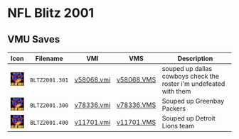 # NFL Blitz 2001

## VMU Saves

| Icon | Filename | VMI | VMS | Description |
|------|----------|-----|-----|-------------|
| ![NFL Blitz 2001](../icons/BLTZ2001.301.GIF) | `BLTZ2001.301` | [v58068.vmi](v58068.vmi) | [v58068.VMS](v58068.VMS) | souped up dallas cowboys check the roster i'm undefeated with them  |
| ![NFL Blitz 2001](../icons/BLTZ2001.300.GIF) | `BLTZ2001.300` | [v78336.vmi](v78336.vmi) | [v78336.VMS](v78336.VMS) | Souped up Greenbay Packers  |
| ![NFL Blitz 2001](../icons/BLTZ2001.400.GIF) | `BLTZ2001.400` | [v11701.vmi](v11701.vmi) | [v11701.VMS](v11701.VMS) | Souped up Detroit Lions team  |
